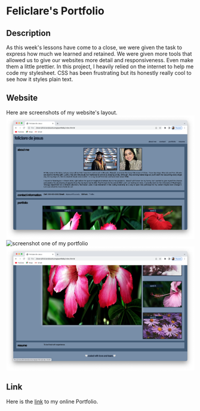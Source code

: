 # Feliclare's Portfolio

## Description

As this week's lessons have come to a close, we were given the task to express how much we learned and retained. We were given more tools that allowed us to give our websites more detail and responsiveness. Even make them a little prettier. In this project, I heavily relied on the internet to help me code my stylesheet. CSS has been frustrating but its honestly really cool to see how it styles plain text.

## Website

Here are screenshots of my website's layout.
![screenshot one of my portfolio](./assets/images/Screen%20Shot%202022-12-20%20at%208.19.36%20PM.png)
![screenshot one of my portfolio](./assets/images/Screen%20Shot%202022-12-20%20at%208.19.50%20PM.png)
![screenshot one of my portfolio](./assets/images/Screen%20Shot%202022-12-20%20at%208.19.53%20PM.png)

## Link
Here is the [link](dejesusf.github.io/portfolio) to my online Portfolio.
